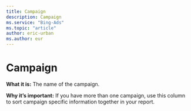 ```yaml
---
title: Campaign
description: Campaign
ms.service: "Bing-Ads"
ms.topic: "article"
author: eric-urban
ms.author: eur
---
```


# Campaign

**What it is:**    The name of the campaign.

**Why it’s important:**    If you have more than one campaign, use this column to sort campaign specific information together in your report.


